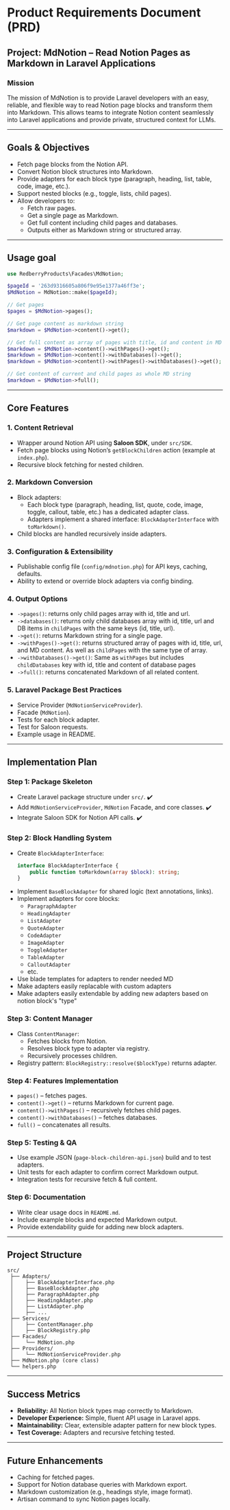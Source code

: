 # Product Requirements Document (PRD)

## Project: MdNotion – Read Notion Pages as Markdown in Laravel Applications

### Mission

The mission of MdNotion is to provide Laravel developers with an easy, reliable, and flexible way to read Notion page blocks and transform them into Markdown. This allows teams to integrate Notion content seamlessly into Laravel applications and provide private, structured context for LLMs.

---

## Goals & Objectives

-   Fetch page blocks from the Notion API.
-   Convert Notion block structures into Markdown.
-   Provide adapters for each block type (paragraph, heading, list, table, code, image, etc.).
-   Support nested blocks (e.g., toggle, lists, child pages).
-   Allow developers to:
    -   Fetch raw pages.
    -   Get a single page as Markdown.
    -   Get full content including child pages and databases.
    -   Outputs either as Markdown string or structured array.

---

## Usage goal

```php
use RedberryProducts\Facades\MdNotion;

$pageId = '263d9316605a806f9e95e1377a46ff3e';
$MdNotion = MdNotion::make($pageId);

// Get pages
$pages = $MdNotion->pages();

// Get page content as markdown string
$markdown = $MdNotion->content()->get();

// Get full content as array of pages with title, id and content in MD (current + child pages)
$markdown = $MdNotion->content()->withPages()->get();
$markdown = $MdNotion->content()->withDatabases()->get();
$markdown = $MdNotion->content()->withPages()->withDatabases()->get();

// Get content of current and child pages as whole MD string
$markdown = $MdNotion->full();
```

---

## Core Features

### 1. Content Retrieval

-   Wrapper around Notion API using **Saloon SDK**, under `src/SDK`.
-   Fetch page blocks using Notion’s `getBlockChildren` action (example at `index.php`).
-   Recursive block fetching for nested children.

### 2. Markdown Conversion

-   Block adapters:
    -   Each block type (paragraph, heading, list, quote, code, image, toggle, callout, table, etc.) has a dedicated adapter class.
    -   Adapters implement a shared interface: `BlockAdapterInterface` with `toMarkdown()`.
-   Child blocks are handled recursively inside adapters.

### 3. Configuration & Extensibility

-   Publishable config file (`config/mdnotion.php`) for API keys, caching, defaults.
-   Ability to extend or override block adapters via config binding.

### 4. Output Options

-   `->pages()`: returns only child pages array with id, title and url.
-   `->databases()`: returns only child databases array with id, title, url and DB items in `childPages` with the same keys (id, title, url).
-   `->get()`: returns Markdown string for a single page.
-   `->withPages()->get()`: returns structured array of pages with id, title, url, and MD content. As well as `childPages` with the same type of array.
-   `->withDatabases()->get()`: Same as `withPages` but includes `childDatabases` key with id, title and content of database pages
-   `->full()`: returns concatenated Markdown of all related content.

### 5. Laravel Package Best Practices

-   Service Provider (`MdNotionServiceProvider`).
-   Facade (`MdNotion`).
-   Tests for each block adapter.
-   Test for Saloon requests.
-   Example usage in README.

---

## Implementation Plan

### Step 1: Package Skeleton

-   Create Laravel package structure under `src/`. ✔️
-   Add `MdNotionServiceProvider`, `MdNotion` Facade, and core classes. ✔️
-   Integrate Saloon SDK for Notion API calls. ✔️

### Step 2: Block Handling System

-   Create `BlockAdapterInterface`:
    ```php
    interface BlockAdapterInterface {
        public function toMarkdown(array $block): string;
    }
    ```
-   Implement `BaseBlockAdapter` for shared logic (text annotations, links).
-   Implement adapters for core blocks:
    -   `ParagraphAdapter`
    -   `HeadingAdapter`
    -   `ListAdapter`
    -   `QuoteAdapter`
    -   `CodeAdapter`
    -   `ImageAdapter`
    -   `ToggleAdapter`
    -   `TableAdapter`
    -   `CalloutAdapter`
    -   etc.
-   Use blade templates for adapters to render needed MD
-   Make adapters easily replacable with custom adapters
-   Make adapters easily extendable by adding new adapters based on notion block's "type"

### Step 3: Content Manager

-   Class `ContentManager`:
    -   Fetches blocks from Notion.
    -   Resolves block type to adapter via registry.
    -   Recursively processes children.
-   Registry pattern: `BlockRegistry::resolve($blockType)` returns adapter.

### Step 4: Features Implementation

-   `pages()` – fetches pages.
-   `content()->get()` – returns Markdown for current page.
-   `content()->withPages()` – recursively fetches child pages.
-   `content()->withDatabases()` – fetches databases.
-   `full()` – concatenates all results.

### Step 5: Testing & QA

-   Use example JSON (`page-block-children-api.json`) build and to test adapters.
-   Unit tests for each adapter to confirm correct Markdown output.
-   Integration tests for recursive fetch & full content.

### Step 6: Documentation

-   Write clear usage docs in `README.md`.
-   Include example blocks and expected Markdown output.
-   Provide extendability guide for adding new block adapters.

---

## Project Structure

```
src/
 ├── Adapters/
 │    ├── BlockAdapterInterface.php
 │    ├── BaseBlockAdapter.php
 │    ├── ParagraphAdapter.php
 │    ├── HeadingAdapter.php
 │    ├── ListAdapter.php
 │    ├── ...
 ├── Services/
 │    ├── ContentManager.php
 │    ├── BlockRegistry.php
 ├── Facades/
 │    └── MdNotion.php
 ├── Providers/
 │    └── MdNotionServiceProvider.php
 ├── MdNotion.php (core class)
 └── helpers.php
```

---

## Success Metrics

-   **Reliability:** All Notion block types map correctly to Markdown.
-   **Developer Experience:** Simple, fluent API usage in Laravel apps.
-   **Maintainability:** Clear, extensible adapter pattern for new block types.
-   **Test Coverage:** Adapters and recursive fetching tested.

---

## Future Enhancements

-   Caching for fetched pages.
-   Support for Notion database queries with Markdown export.
-   Markdown customization (e.g., headings style, image format).
-   Artisan command to sync Notion pages locally.
